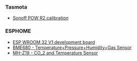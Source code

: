 ---
---
### Tasmota
* [Sonoff POW R2 calibration](howto/tasmota_sonoff_powr2.md)

### ESPHOME
* [ESP WROOM 32 V1 development board](howto/wroom32_v1.md)
* [BME680 - Temperature+Pressure+Humidity+Gas Sensor](howto/bme680.md)
* [MH-Z19 - CO_2 and Temperature Sensor](howto/mh-z19.md)
